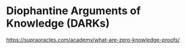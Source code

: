 # Diophantine Arguments of Knowledge (DARKs)

<https://supraoracles.com/academy/what-are-zero-knowledge-proofs/>
